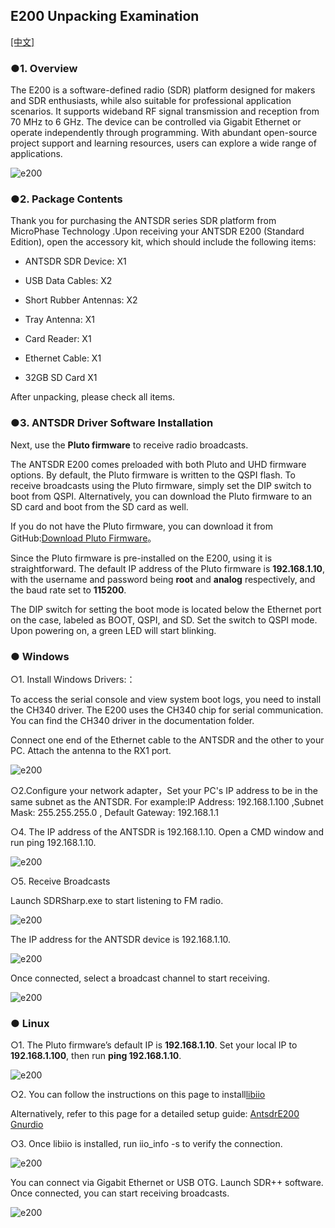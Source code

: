 ## E200 Unpacking Examination

[[中文]](../../../cn/device_and_usage_manual/ANTSDR_E_Series_Module/ANTSDR_E200_Reference_Manual/AntsdrE200_Unpacking_examination_cn.html)

### ●1. Overview

The E200 is a software-defined radio (SDR) platform designed for makers and SDR enthusiasts, while also suitable for professional application scenarios. It supports wideband RF signal transmission and reception from 70 MHz to 6 GHz. The device can be controlled via Gigabit Ethernet or operate independently through programming. With abundant open-source project support and learning resources, users can explore a wide range of applications.

![e200](./ANTSDR_E200_Reference_Manual.assets/e200.png)

### ●2. Package Contents

Thank you for purchasing the ANTSDR series SDR platform from MicroPhase Technology .Upon receiving your ANTSDR E200 (Standard Edition), open the accessory kit, which should include the following items:

- ANTSDR SDR Device: X1

- USB Data Cables: X2 

- Short Rubber Antennas: X2

- Tray Antenna: X1

- Card Reader: X1

- Ethernet Cable: X1

- 32GB SD Card X1

After unpacking, please check all items.

### ●3. ANTSDR Driver Software Installation

Next, use the **Pluto firmware** to receive radio broadcasts.

The ANTSDR E200 comes preloaded with both Pluto and UHD firmware options. By default, the Pluto firmware is written to the QSPI flash. To receive broadcasts using the Pluto firmware, simply set the DIP switch to boot from QSPI. Alternatively, you can download the Pluto firmware to an SD card and boot from the SD card as well.

If you do not have the Pluto firmware, you can download it from GitHub:[Download Pluto Firmware](https://github.com/MicroPhase/antsdr-fw-patch/releases)。

Since the Pluto firmware is pre-installed on the E200, using it is straightforward. The default IP address of the Pluto firmware is **192.168.1.10**, with the username and password being **root** and **analog** respectively, and the baud rate set to **115200**.

The DIP switch for setting the boot mode is located below the Ethernet port on the case, labeled as BOOT, QSPI, and SD. Set the switch to QSPI mode. Upon powering on, a green LED will start blinking.

### ● Windows

○1. Install Windows Drivers:： 

To access the serial console and view system boot logs, you need to install the CH340 driver. The E200 uses the CH340 chip for serial communication. You can find the CH340 driver in the documentation folder.

Connect one end of the Ethernet cable to the ANTSDR and the other to your PC. Attach the antenna to the RX1 port.

![e200](./ANTSDR_E200_Reference_Manual.assets/E200_connect_.png)

○2.Configure your network adapter，Set your PC's IP address to be in the same subnet as the ANTSDR. For example:IP Address: 192.168.1.100 ,Subnet Mask: 255.255.255.0 , Default Gateway: 192.168.1.1

○4. The IP address of the ANTSDR is 192.168.1.10. Open a CMD window and run ping 192.168.1.10.

![e200](./ANTSDR_E200_Reference_Manual.assets/ping192168110.png)


○5. Receive Broadcasts

Launch SDRSharp.exe to start listening to FM radio.

![e200](./ANTSDR_E200_Reference_Manual.assets/sdrsharp.png)

The IP address for the ANTSDR device is 192.168.1.10.

![e200](./ANTSDR_E200_Reference_Manual.assets/sdrsharp_connect.png)

Once connected, select a broadcast channel to start receiving.

![e200](./ANTSDR_E200_Reference_Manual.assets/sdrsharp_fm_plutosdr.png)

### ● Linux 

○1. The Pluto firmware’s default IP is **192.168.1.10**. Set your local IP to **192.168.1.100**, then run **ping 192.168.1.10**.

![e200](./ANTSDR_E200_Reference_Manual.assets/linux_ping192.168.1.10.png)

○2. You can follow the instructions on this page to install[libiio](https://wiki.analog.com/resources/eval/user-guides/ad-fmcdaq2-ebz/software/linux/applications/libiio#:~:text=Libiio%20is%20a%20library%20that%20has%20been%20developed,of%20software%20interfacing%20Linux%20Industrial%20I%2FO%20%28IIO%29%20devices.)

Alternatively, refer to this page for a detailed setup guide: [AntsdrE200 Gnurdio](./AntsdrE200_gnurdio.md)


○3. Once libiio is installed, run iio_info -s to verify the connection.

![e200](./ANTSDR_E200_Reference_Manual.assets/linux_iio_info_s.png)


You can connect via Gigabit Ethernet or USB OTG.
Launch SDR++ software.
Once connected, you can start receiving broadcasts.

![e200](./ANTSDR_E200_Reference_Manual.assets/linux_sdr++.png)
